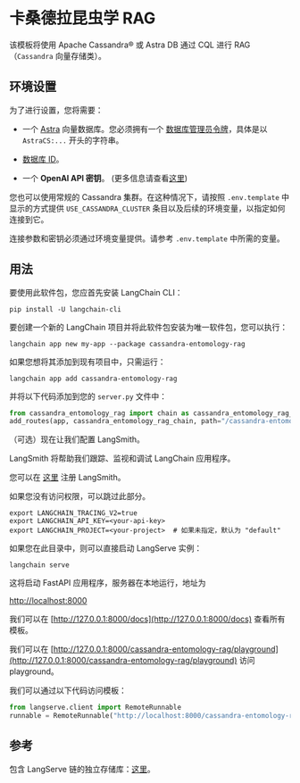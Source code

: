 

# 卡桑德拉昆虫学 RAG

该模板将使用 Apache Cassandra® 或 Astra DB 通过 CQL 进行 RAG（`Cassandra` 向量存储类）。

## 环境设置

为了进行设置，您将需要：

- 一个 [Astra](https://astra.datastax.com) 向量数据库。您必须拥有一个 [数据库管理员令牌](https://awesome-astra.github.io/docs/pages/astra/create-token/#c-procedure)，具体是以 `AstraCS:...` 开头的字符串。

- [数据库 ID](https://awesome-astra.github.io/docs/pages/astra/faq/#where-should-i-find-a-database-identifier)。

- 一个 **OpenAI API 密钥**。 (更多信息请查看[这里](https://cassio.org/start_here/#llm-access))

您也可以使用常规的 Cassandra 集群。在这种情况下，请按照 `.env.template` 中显示的方式提供 `USE_CASSANDRA_CLUSTER` 条目以及后续的环境变量，以指定如何连接到它。

连接参数和密钥必须通过环境变量提供。请参考 `.env.template` 中所需的变量。

## 用法

要使用此软件包，您应首先安装 LangChain CLI：

```shell
pip install -U langchain-cli
```

要创建一个新的 LangChain 项目并将此软件包安装为唯一软件包，您可以执行：

```shell
langchain app new my-app --package cassandra-entomology-rag
```

如果您想将其添加到现有项目中，只需运行：

```shell
langchain app add cassandra-entomology-rag
```

并将以下代码添加到您的 `server.py` 文件中：

```python
from cassandra_entomology_rag import chain as cassandra_entomology_rag_chain
add_routes(app, cassandra_entomology_rag_chain, path="/cassandra-entomology-rag")
```

（可选）现在让我们配置 LangSmith。

LangSmith 将帮助我们跟踪、监视和调试 LangChain 应用程序。

您可以在 [这里](https://smith.langchain.com/) 注册 LangSmith。

如果您没有访问权限，可以跳过此部分。

```shell
export LANGCHAIN_TRACING_V2=true
export LANGCHAIN_API_KEY=<your-api-key>
export LANGCHAIN_PROJECT=<your-project>  # 如果未指定，默认为 "default"
```

如果您在此目录中，则可以直接启动 LangServe 实例：

```shell
langchain serve
```

这将启动 FastAPI 应用程序，服务器在本地运行，地址为

[http://localhost:8000](http://localhost:8000)

我们可以在 [http://127.0.0.1:8000/docs](http://127.0.0.1:8000/docs) 查看所有模板。

我们可以在 [http://127.0.0.1:8000/cassandra-entomology-rag/playground](http://127.0.0.1:8000/cassandra-entomology-rag/playground) 访问 playground。

我们可以通过以下代码访问模板：

```python
from langserve.client import RemoteRunnable
runnable = RemoteRunnable("http://localhost:8000/cassandra-entomology-rag")
```

## 参考

包含 LangServe 链的独立存储库：[这里](https://github.com/hemidactylus/langserve_cassandra_entomology_rag)。